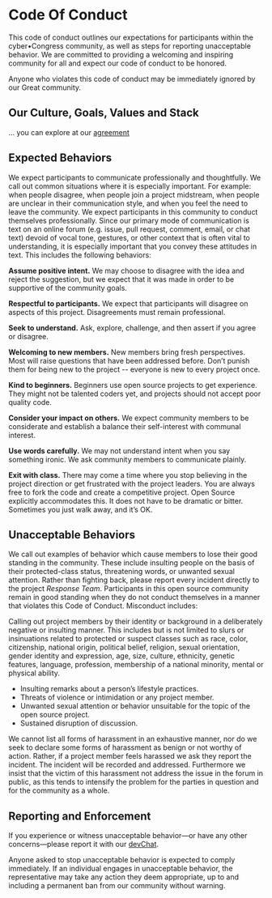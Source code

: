 # Code Of Conduct

This code of conduct outlines our expectations for participants within the cyber•Congress community, as well as steps for reporting unacceptable behavior. We are committed to providing a welcoming and inspiring community for all and expect our code of conduct to be honored.

Anyone who violates this code of conduct may be immediately ignored by our Great community.

## Our Culture, Goals, Values and Stack

... you can explore at our [agreement](https://github.com/cybercongress/congress/blob/master/README.md)

## Expected Behaviors

We expect participants to communicate professionally and thoughtfully. We call out common situations where it is especially important. For example: when people disagree, when people join a project midstream, when people are unclear in their communication style, and when you feel the need to leave the community. We expect participants in this community to conduct themselves professionally. Since our primary mode of communication is text on an online forum (e.g. issue, pull request, comment, email, or chat text) devoid of vocal tone, gestures, or other context that is often vital to understanding, it is especially important that you convey these attitudes in text. This includes the following behaviors:

**Assume positive intent.**
We may choose to disagree with the idea and reject the suggestion, but we expect that it was made in order to be supportive of the community goals.

**Respectful to participants.**
We expect that participants will disagree on aspects of this project. Disagreements must remain professional.

**Seek to understand.**
Ask, explore, challenge, and then assert if you agree or disagree.

**Welcoming to new members.**
New members bring fresh perspectives. Most will raise questions that have been addressed before. Don’t punish them for being new to the project -- everyone is new to every project once.

**Kind to beginners.**
Beginners use open source projects to get experience. They might not be talented coders yet, and projects should not accept poor quality code.

**Consider your impact on others.**
We expect community members to be considerate and establish a balance their self-interest with communal interest.

**Use words carefully.**
We may not understand intent when you say something ironic. We ask community members to communicate plainly.

**Exit with class.**
There may come a time where you stop believing in the project direction or get frustrated with the project leaders. You are always free to fork the code and create a competitive project. Open Source explicitly accommodates this. It does not have to be dramatic or bitter. Sometimes you just walk away, and it’s OK.


## Unacceptable Behaviors

We call out examples of behavior which cause members to lose their good standing in the community. These include insulting people on the basis of their protected-class status, threatening words, or unwanted sexual attention. Rather than fighting back, please report every incident directly to the project *Response Team*.  Participants in this open source community remain in good standing when they do not conduct themselves in a manner that violates this Code of Conduct. Misconduct includes:

Calling out project members by their identity or background in a deliberately negative or insulting manner. This includes but is not limited to slurs or insinuations related to protected or suspect classes such as race, color, citizenship, national origin, political belief, religion, sexual orientation, gender identity and expression, age, size, culture, ethnicity, genetic features, language, profession, membership of a national minority, mental or physical ability.
- Insulting remarks about a person’s lifestyle practices.
- Threats of violence or intimidation or any project member.
- Unwanted sexual attention or behavior unsuitable for the topic of the open source project.
- Sustained disruption of discussion.

We cannot list all forms of harassment in an exhaustive manner, nor do we seek to declare some forms of harassment as benign or not worthy of action. Rather, if a project member feels harassed we ask they report the incident. The incident will be recorded and addressed. Furthermore we insist that the victim of this harassment not address the issue in the forum in public, as this tends to intensify the problem for the parties in question and for the community as a whole.

## Reporting and Enforcement

If you experience or witness unacceptable behavior—or have any other concerns—please report it with our [devChat](https://t.me/fuckgoogle).

Anyone asked to stop unacceptable behavior is expected to comply immediately. If an individual engages in unacceptable behavior, the representative may take any action they deem appropriate, up to and including a permanent ban from our community without warning.
